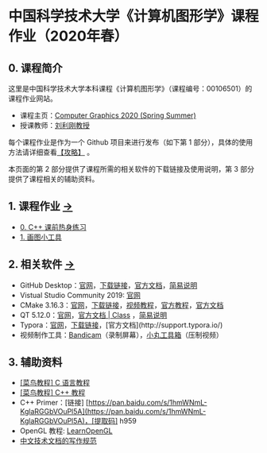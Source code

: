 # 中国科学技术大学《计算机图形学》课程作业（2020年春）

## 0. 课程简介

这里是中国科学技术大学本科课程《计算机图形学》（课程编号：00106501）的课程作业网站。

- 课程主页：[Computer Graphics 2020 (Spring Summer)](http://staff.ustc.edu.cn/~lgliu/Courses/ComputerGraphics_2020_spring-summer/default.htm) 
- 授课教师：[刘利刚教授](http://staff.ustc.edu.cn/~lgliu) 

每个课程作业是作为一个 Github 项目来进行发布（如下第 1 部分），具体的使用方法请详细查看[【攻略】](strategy.md) 。

本页面的第 2 部分提供了课程所需的相关软件的下载链接及使用说明，第 3 部分提供了课程相关的辅助资料。

## 1. 课程作业 [->](Homeworks/) 

- [0. C++ 课前热身练习](Homeworks/0_CppPratices) 
- [1. 画图小工具](Homeworks/1_MiniDraw) 

## 2. 相关软件 [->](Softwares/) 

- GitHub Desktop：[官网](https://desktop.github.com/)，[下载链接](https://central.github.com/deployments/desktop/desktop/latest/win32)，[官方文档](https://help.github.com/en/desktop)，[简易说明](Softwares/Github.md) 
- Vistual Studio Community 2019: [官网](https://visualstudio.microsoft.com/zh-hans/vs/) 
- CMake 3.16.3：[官网](https://cmake.org/)，[下载链接](https://github.com/Kitware/CMake/releases/download/v3.16.3/cmake-3.16.3-win64-x64.msi)，[视频教程](https://www.bilibili.com/video/av85644125/)，[官方教程](https://cmake.org/cmake/help/latest/guide/tutorial/index.html)，[官方文档](https://cmake.org/documentation/) 
- QT 5.12.0：[官网](https://www.qt.io/)，[官方文档 | Class](https://doc.qt.io/qt-5.12/classes.html) ，[简易说明](Softwares/Qt.md) 
- Typora：[官网](https://www.typora.io/)，[下载链接](https://www.typora.io/windows/typora-setup-x64.exe?)，[官方文档](http://support.typora.io/) 
- 视频制作工具：[Bandicam](https://www.bandicam.cn/)（录制屏幕），[小丸工具箱](https://maruko.appinn.me/)（压制视频）

## 3. 辅助资料

- [[菜鸟教程] C 语言教程](https://www.runoob.com/cprogramming/c-tutorial.html) 
- [[菜鸟教程] C++ 教程](https://www.runoob.com/cplusplus/cpp-tutorial.html) 
- C++ Primer：[链接] [https://pan.baidu.com/s/1hmWNmL-KglaRGGbVOuPl5A](https://pan.baidu.com/s/1hmWNmL-KglaRGGbVOuPl5A)，[提取码] h959
- OpenGL 教程: [LearnOpenGL](https://learnopengl-cn.github.io/) 
- [中文技术文档的写作规范](https://github.com/ruanyf/document-style-guide) 

